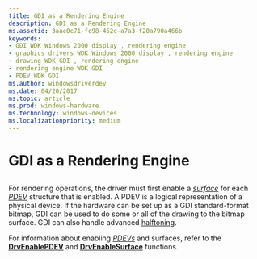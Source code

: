```yaml
---
title: GDI as a Rendering Engine
description: GDI as a Rendering Engine
ms.assetid: 3aae0c71-fc98-452c-a7a3-f20a790a466b
keywords:
- GDI WDK Windows 2000 display , rendering engine
- graphics drivers WDK Windows 2000 display , rendering engine
- drawing WDK GDI , rendering engine
- rendering engine WDK GDI
- PDEV WDK GDI
ms.author: windowsdriverdev
ms.date: 04/20/2017
ms.topic: article
ms.prod: windows-hardware
ms.technology: windows-devices
ms.localizationpriority: medium
---
```


# GDI as a Rendering Engine


## <span id="ddk_gdi_as_a_rendering_engine_gg"></span><span id="DDK_GDI_AS_A_RENDERING_ENGINE_GG"></span>


For rendering operations, the driver must first enable a [*surface*](https://msdn.microsoft.com/library/windows/hardware/ff556336#wdkgloss-surface) for each [*PDEV*](https://msdn.microsoft.com/library/windows/hardware/ff556325#wdkgloss-pdev) structure that is enabled. A PDEV is a logical representation of a physical device. If the hardware can be set up as a GDI standard-format bitmap, GDI can be used to do some or all of the drawing to the bitmap surface. GDI can also handle advanced [halftoning](gdi-halftoning-capabilities.md).

For information about enabling [*PDEVs*](https://msdn.microsoft.com/library/windows/hardware/ff556325#wdkgloss-pdev) and surfaces, refer to the [**DrvEnablePDEV**](https://msdn.microsoft.com/library/windows/hardware/ff556211) and [**DrvEnableSurface**](https://msdn.microsoft.com/library/windows/hardware/ff556214) functions.

 

 





